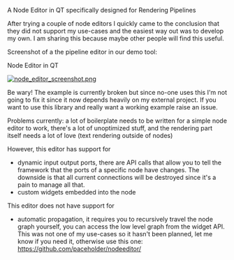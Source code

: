A Node Editor in QT specifically designed for Rendering Pipelines

After trying a couple of node editors I quickly came to the conclusion that they did not support my use-cases and the easiest way out was to develop my own.
I am sharing this because maybe other people will find this useful.

Screenshot of a the pipeline editor in our demo tool:

Node Editor in QT

[![node_editor_screenshot.png](https://s33.postimg.cc/r57fbwnr3/node_editor_screenshot.png)](https://postimg.cc/image/l49qeu14r/)

Be wary! The example is currently broken but since no-one uses this I'm not going to fix it since it now depends heavily on my external project.
If you want to use this library and really want a working example raise an issue.

Problems currently: a lot of boilerplate needs to be written for a simple node editor to work, there's a lot of unoptimized stuff, and the
rendering part itself needs a lot of love (text rendering outside of nodes)

However, this editor has support for
- dynamic input output ports, there are API calls that allow you to tell the framework that the ports of a specific node have changes. The downside is
that all current connections will be destroyed since it's a pain to manage all that.
- custom widgets embedded into the node

This editor does not have support for
- automatic propagation, it requires you to recursively travel the node graph yourself, you can access the low level graph from the widget API.
This was not one of my use-cases so it hasn't been planned, let me know if you need it, otherwise use this one: 
https://github.com/paceholder/nodeeditor/
